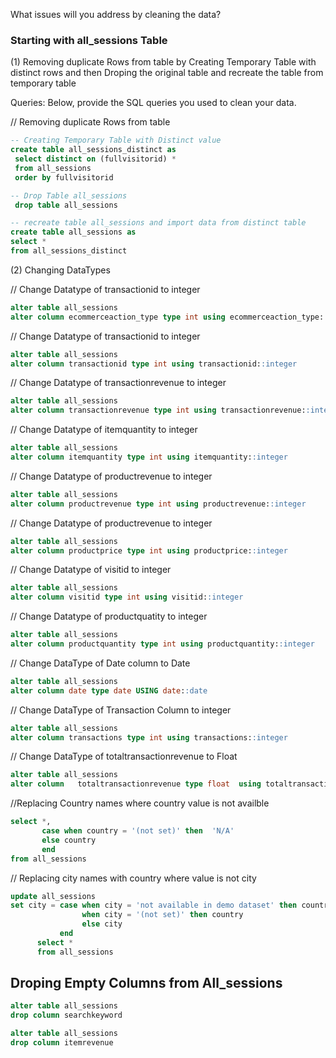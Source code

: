 What issues will you address by cleaning the data?
### Starting with all_sessions Table
(1) Removing duplicate Rows from table by Creating Temporary Table with distinct rows and then Droping the original table and recreate the table from temporary table




Queries:
Below, provide the SQL queries you used to clean your data.

// Removing duplicate Rows from table
```SQL
-- Creating Temporary Table with Distinct value 
create table all_sessions_distinct as 
 select distinct on (fullvisitorid) *
 from all_sessions
 order by fullvisitorid
```

```SQL
-- Drop Table all_sessions
 drop table all_sessions
```
``` SQL
-- recreate table all_sessions and import data from distinct table 
create table all_sessions as 
select *
from all_sessions_distinct
```
(2) Changing DataTypes 

// Change Datatype of transactionid to integer
```SQL
alter table all_sessions
alter column ecommerceaction_type type int using ecommerceaction_type::integer
```

// Change Datatype of transactionid to integer

```SQL
alter table all_sessions
alter column transactionid type int using transactionid::integer
```

// Change Datatype of transactionrevenue to integer
```SQL
alter table all_sessions
alter column transactionrevenue type int using transactionrevenue::integer
```

// Change Datatype of itemquantity to integer
```SQL
alter table all_sessions
alter column itemquantity type int using itemquantity::integer
```

// Change Datatype of productrevenue to integer
```SQL
alter table all_sessions
alter column productrevenue type int using productrevenue::integer
```

// Change Datatype of productrevenue to integer
```SQL
alter table all_sessions
alter column productprice type int using productprice::integer
```

// Change Datatype of visitid to integer
```SQL
alter table all_sessions
alter column visitid type int using visitid::integer
```

// Change Datatype of productquatity to integer
```SQL
alter table all_sessions
alter column productquantity type int using productquantity::integer
```

// Change DataType of Date column to Date 
```SQL
alter table all_sessions
alter column date type date USING date::date
```

// Change DataType of Transaction Column to integer
```SQL
alter table all_sessions
alter column transactions type int using transactions::integer
```

// Change DataType of totaltransactionrevenue to Float
```SQL
alter table all_sessions
alter column   totaltransactionrevenue type float  using totaltransactionrevenue::double precision
``` 
//Replacing Country names where country value is not availble
```SQL
select *,
       case when country = '(not set)' then  'N/A'
	   else country
	   end
from all_sessions
```

// Replacing city names with country where value is not city 
```SQL
update all_sessions
set city = case when city = 'not available in demo dataset' then country
	            when city = '(not set)' then country
		        else city
	       end
	  select *
	  from all_sessions
```

## Droping Empty Columns from All_sessions
```SQL
alter table all_sessions
drop column searchkeyword
```
```SQL
alter table all_sessions
drop column itemrevenue
```